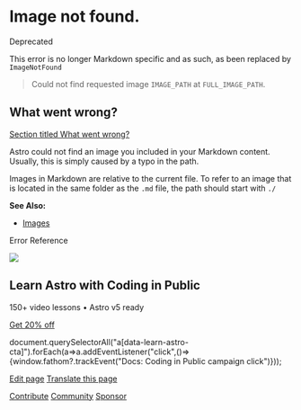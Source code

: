Image not found.
================

Deprecated

This error is no longer Markdown specific and as such, as been replaced by `ImageNotFound`

> Could not find requested image `IMAGE_PATH` at `FULL_IMAGE_PATH`.

What went wrong?
----------------

[Section titled What went wrong?](#what-went-wrong)

Astro could not find an image you included in your Markdown content. Usually, this is simply caused by a typo in the path.

Images in Markdown are relative to the current file. To refer to an image that is located in the same folder as the `.md` file, the path should start with `./`

**See Also:**

*   [Images](/en/guides/images/)

Error Reference

![](/_astro/CodingInPublic.DpaYu7Qd_5sx41.webp)

Learn Astro with **Coding in Public**
-------------------------------------

150+ video lessons • Astro v5 ready

[Get 20% off](https://learnastro.dev?code=ASTRO_PROMO)

document.querySelectorAll("a\[data-learn-astro-cta\]").forEach(a=>a.addEventListener("click",()=>{window.fathom?.trackEvent("Docs: Coding in Public campaign click")}));

[Edit page](https://github.com/withastro/astro/blob/main/packages/astro/src/core/errors/errors-data.ts) [Translate this page](https://contribute.docs.astro.build/guides/i18n/)

[Contribute](/en/contribute/) [Community](https://astro.build/chat) [Sponsor](https://opencollective.com/astrodotbuild)